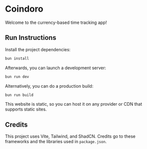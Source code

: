 # Coindoro

Welcome to the currency-based time tracking app!

## Run Instructions

Install the project dependencies:
```bash
bun install
```

Afterwards, you can launch a development server:
```bash
bun run dev
```

Alternatively, you can do a production build:
```bash
bun run build
```

This website is static, so you can host it on any provider or CDN that supports static sites.

## Credits

This project uses Vite, Tailwind, and ShadCN. Credits go to these frameworks and the libraries used in `package.json`.

